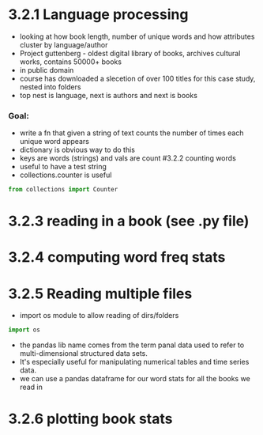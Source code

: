# 3.2.1 Language processing
- looking at how book length, number of unique words and how attributes cluster by language/author
- Project guttenberg - oldest digital library of books, archives cultural works, contains 50000+ books
- in public domain
- course has downloaded a slecetion of over 100 titles for this case study, nested into folders
- top nest is language, next is authors and next is books
### Goal:
- write a fn that given a string of text counts the number of times each unique word appears
- dictionary is obvious way to do this
- keys are words (strings) and vals are count
#3.2.2 counting words
- useful to have a test string
- collections.counter is useful
```py
from collections import Counter
```

# 3.2.3 reading in a book (see .py file)
# 3.2.4 computing word freq stats

# 3.2.5 Reading multiple files
- import os module to allow reading of dirs/folders
```py
import os
```
- the pandas lib name comes from the term panal data used to refer to multi-dimensional structured data sets.
- It's especially useful for manipulating numerical tables and time series data.
- we can use a pandas dataframe for our word stats for all the books we read in

# 3.2.6 plotting book stats

